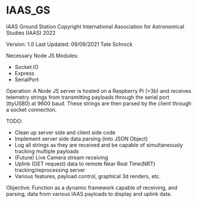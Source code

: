 # IAAS_GS
IAAS Ground Station 
Copyright International Association for Astronomical Studies (IAAS) 2022

Version: 1.0 
Last Updated: 09/09/2021 Tate Schrock


Necessary Node JS Modules:
 - Socket.IO
 - Express
 - SerialPort

Operation:
  A Node JS server is hosted on a Raspberry Pi (>3b) and receives telemetry strings from transmitting payloads through the serial port (ttyUSB0) at 9600 baud. These strings are then parsed by the client through a socket connection.
  
TODO:
 - Clean up server side and client side code
 - Implement server side data parsing (into JSON Object)
 - Log all strings as they are received and be capable of simultaneously tracking multiple payloads
 - (Future) Live Camera stream receiving 
 - Uplink (GET request) data to remote Near Real Time(NRT) tracking/reprocessing server
 - Various features, payload control, graphical 3d renders, etc.

Objective:
  Function as a dynamic framework capable of receiving, and parsing, data from various IAAS payloads to display and uplink data. 
